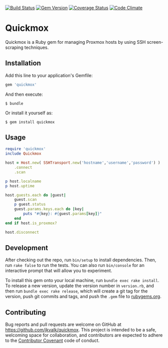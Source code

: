 [![Build Status](https://travis-ci.org/jkvalk/quickmox.svg?branch=master)](https://travis-ci.org/jkvalk/quickmox)
[![Gem Version](https://badge.fury.io/rb/quickmox.svg)](http://badge.fury.io/rb/quickmox)
[![Coverage Status](https://coveralls.io/repos/jkvalk/quickmox/badge.svg?branch=master)](https://coveralls.io/r/jkvalk/quickmox?branch=master)
[![Code Climate](https://codeclimate.com/github/jkvalk/quickmox/badges/gpa.svg)](https://codeclimate.com/github/jkvalk/quickmox)

# Quickmox

Quickmox is a Ruby gem for managing Proxmox hosts by using SSH screen-scraping techniques. 

## Installation

Add this line to your application's Gemfile:

```ruby
gem 'quickmox'
```

And then execute:

    $ bundle

Or install it yourself as:

    $ gem install quickmox

## Usage

```ruby
require 'quickmox'
include Quickmox

host = Host.new( SSHTransport.new('hostname','username','password') )
    .connect
    .scan

p host.localname
p host.uptime

host.guests.each do |guest|
    guest.scan
    p guest.status
    guest.params.keys.each do |key|
        puts "#{key}: #{guest.params[key]}"
    end
end if host.is_proxmox?

host.disconnect

```

## Development

After checking out the repo, run `bin/setup` to install dependencies. Then, run `rake false` to run the tests. You can also run `bin/console` for an interactive prompt that will allow you to experiment.

To install this gem onto your local machine, run `bundle exec rake install`. To release a new version, update the version number in `version.rb`, and then run `bundle exec rake release`, which will create a git tag for the version, push git commits and tags, and push the `.gem` file to [rubygems.org](https://rubygems.org).

## Contributing

Bug reports and pull requests are welcome on GitHub at https://github.com/jkvalk/quickmox. This project is intended to be a safe, welcoming space for collaboration, and contributors are expected to adhere to the [Contributor Covenant](contributor-covenant.org) code of conduct.


